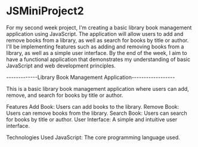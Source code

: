 # JSMiniProject2

For my second week project, I'm creating a basic library book management application using JavaScript. The application will allow users to add and remove books from a library, as well as search for books by title or author. I'll be implementing features such as adding and removing books from a library, as well as a simple user interface. By the end of the week, I aim to have a functional application that demonstrates my understanding of basic JavaScript and web development principles.

-------------Library Book Management Application------------------

This is a basic library book management application where users can add, remove, and search for books by title or author.

Features
Add Book: Users can add books to the library.
Remove Book: Users can remove books from the library.
Search Book: Users can search for books by title or author.
User Interface: A simple and intuitive user interface.

Technologies Used
JavaScript: The core programming language used.
